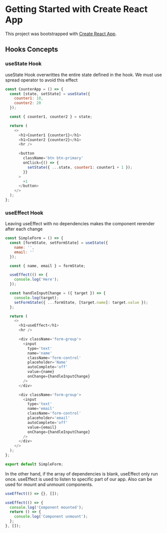 # Getting Started with Create React App

This project was bootstrapped with [Create React App](https://github.com/facebook/create-react-app).

## Hooks Concepts

### useState Hook

useState Hook overwrittes the entire state defined in the hook. We must use spread operator to avoid this effect

```javascript
const CounterApp = () => {
  const [state, setState] = useState({
    counter1: 10,
    counter2: 20
  });

  const { counter1, counter2 } = state;

  return (
    <>
      <h1>Counter1 {counter1}</h1>
      <h1>Counter2 {counter2}</h1>
      <hr />

      <button
        className='btn btn-primary'
        onClick={() => {
          setState({ ...state, counter1: counter1 + 1 });
        }}
      >
        +1
      </button>
    </>
  );
};
```

### useEffect Hook

Leaving useEffect with no dependencies makes the component rerender after each change

```javascript
const SimpleForm = () => {
  const [formState, setFormState] = useState({
    name: '',
    email: ''
  });

  const { name, email } = formState;

  useEffect(() => {
    console.log('Here');
  });

  const handleInputChange = ({ target }) => {
    console.log(target);
    setFormState({ ...formState, [target.name]: target.value });
  };

  return (
    <>
      <h1>useEffect</h1>
      <hr />

      <div className='form-group'>
        <input
          type='text'
          name='name'
          className='form-control'
          placeholder='Name'
          autoComplete='off'
          value={name}
          onChange={handleInputChange}
        />
      </div>

      <div className='form-group'>
        <input
          type='text'
          name='email'
          className='form-control'
          placeholder='email'
          autoComplete='off'
          value={email}
          onChange={handleInputChange}
        />
      </div>
    </>
  );
};

export default SimpleForm;
```

In the other hand, if the array of dependencies is blank, useEffect only run once. useEffect is used to listen to specific part of our app.
Also can be used for mount and unmount components.

```javascript
useEffect(() => {}, []);

useEffect(() => {
  console.log('Component mounted');
  return () => {
    console.log('Component unmount');
  };
}, []);
```
